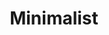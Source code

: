 ---
layout: beauty-collection
title: Minimalist
permalink: /minimalist
logo: "images/brands/minimalist-logo.jpg"
description: "Minimalist is a science-driven Indian skincare brand known for its transparent and no-nonsense approach to beauty. It focuses on clean, effective formulations using clinically proven ingredients like niacinamide, vitamin C, hyaluronic acid, and retinol to target various skin concerns such as acne, pigmentation, and aging. Minimalist stands out for its ingredient transparency, listing key components clearly and educating consumers on their benefits. All products are dermatologist-tested, fragrance-free, and non-comedogenic, making them suitable for different skin types. Committed to safety and sustainability, the brand ensures its products are cruelty-free, non-toxic, and globally compliant, offering affordable, high-performance skincare solutions."
---